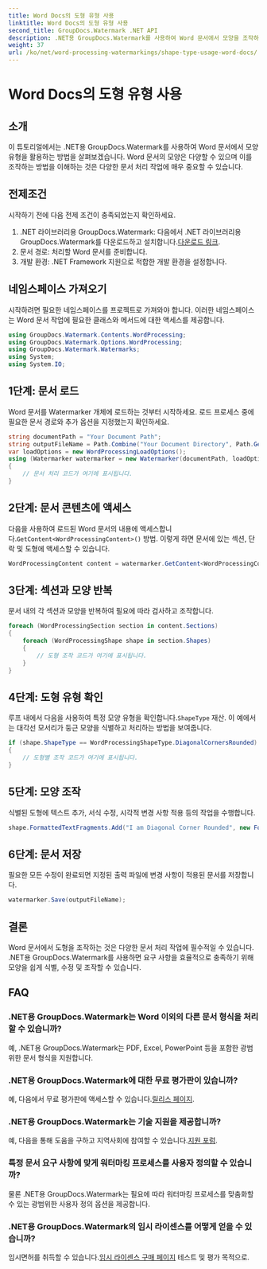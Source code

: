 ```yaml
---
title: Word Docs의 도형 유형 사용
linktitle: Word Docs의 도형 유형 사용
second_title: GroupDocs.Watermark .NET API
description: .NET용 GroupDocs.Watermark를 사용하여 Word 문서에서 모양을 조작하는 방법을 알아보세요. 이 튜토리얼은 효율적인 문서 처리를 위한 지침을 제공합니다.
weight: 37
url: /ko/net/word-processing-watermarkings/shape-type-usage-word-docs/
---
```


# Word Docs의 도형 유형 사용

## 소개
이 튜토리얼에서는 .NET용 GroupDocs.Watermark를 사용하여 Word 문서에서 모양 유형을 활용하는 방법을 살펴보겠습니다. Word 문서의 모양은 다양할 수 있으며 이를 조작하는 방법을 이해하는 것은 다양한 문서 처리 작업에 매우 중요할 수 있습니다.
## 전제조건
시작하기 전에 다음 전제 조건이 충족되었는지 확인하세요.
1.  .NET 라이브러리용 GroupDocs.Watermark: 다음에서 .NET 라이브러리용 GroupDocs.Watermark를 다운로드하고 설치합니다.[다운로드 링크](https://releases.groupdocs.com/Watermark/net/).
2. 문서 경로: 처리할 Word 문서를 준비합니다.
3. 개발 환경: .NET Framework 지원으로 적합한 개발 환경을 설정합니다.

## 네임스페이스 가져오기
시작하려면 필요한 네임스페이스를 프로젝트로 가져와야 합니다. 이러한 네임스페이스는 Word 문서 작업에 필요한 클래스와 메서드에 대한 액세스를 제공합니다.
```csharp
using GroupDocs.Watermark.Contents.WordProcessing;
using GroupDocs.Watermark.Options.WordProcessing;
using GroupDocs.Watermark.Watermarks;
using System;
using System.IO;
```
## 1단계: 문서 로드
Word 문서를 Watermarker 개체에 로드하는 것부터 시작하세요. 로드 프로세스 중에 필요한 문서 경로와 추가 옵션을 지정했는지 확인하세요.
```csharp
string documentPath = "Your Document Path";
string outputFileName = Path.Combine("Your Document Directory", Path.GetFileName(documentPath));
var loadOptions = new WordProcessingLoadOptions();
using (Watermarker watermarker = new Watermarker(documentPath, loadOptions))
{
    // 문서 처리 코드가 여기에 표시됩니다.
}
```
## 2단계: 문서 콘텐츠에 액세스
 다음을 사용하여 로드된 Word 문서의 내용에 액세스합니다.`GetContent<WordProcessingContent>()` 방법. 이렇게 하면 문서에 있는 섹션, 단락 및 도형에 액세스할 수 있습니다.
```csharp
WordProcessingContent content = watermarker.GetContent<WordProcessingContent>();
```
## 3단계: 섹션과 모양 반복
문서 내의 각 섹션과 모양을 반복하여 필요에 따라 검사하고 조작합니다.
```csharp
foreach (WordProcessingSection section in content.Sections)
{
    foreach (WordProcessingShape shape in section.Shapes)
    {
        // 도형 조작 코드가 여기에 표시됩니다.
    }
}
```
## 4단계: 도형 유형 확인
루프 내에서 다음을 사용하여 특정 모양 유형을 확인합니다.`ShapeType` 재산. 이 예에서는 대각선 모서리가 둥근 모양을 식별하고 처리하는 방법을 보여줍니다.
```csharp
if (shape.ShapeType == WordProcessingShapeType.DiagonalCornersRounded)
{
    // 도형별 조작 코드가 여기에 표시됩니다.
}
```
## 5단계: 모양 조작
식별된 도형에 텍스트 추가, 서식 수정, 시각적 변경 사항 적용 등의 작업을 수행합니다.
```csharp
shape.FormattedTextFragments.Add("I am Diagonal Corner Rounded", new Font("Calibri", 8, FontStyle.Bold), Color.Red, Color.Aqua);
```
## 6단계: 문서 저장
필요한 모든 수정이 완료되면 지정된 출력 파일에 변경 사항이 적용된 문서를 저장합니다.
```csharp
watermarker.Save(outputFileName);
```

## 결론
Word 문서에서 도형을 조작하는 것은 다양한 문서 처리 작업에 필수적일 수 있습니다. .NET용 GroupDocs.Watermark를 사용하면 요구 사항을 효율적으로 충족하기 위해 모양을 쉽게 식별, 수정 및 조작할 수 있습니다.
## FAQ
### .NET용 GroupDocs.Watermark는 Word 이외의 다른 문서 형식을 처리할 수 있습니까?
예, .NET용 GroupDocs.Watermark는 PDF, Excel, PowerPoint 등을 포함한 광범위한 문서 형식을 지원합니다.
### .NET용 GroupDocs.Watermark에 대한 무료 평가판이 있습니까?
 예, 다음에서 무료 평가판에 액세스할 수 있습니다.[릴리스 페이지](https://releases.groupdocs.com/).
### .NET용 GroupDocs.Watermark는 기술 지원을 제공합니까?
 예, 다음을 통해 도움을 구하고 지역사회에 참여할 수 있습니다.[지원 포럼](https://forum.groupdocs.com/c/watermark/19).
### 특정 문서 요구 사항에 맞게 워터마킹 프로세스를 사용자 정의할 수 있습니까?
물론 .NET용 GroupDocs.Watermark는 필요에 따라 워터마킹 프로세스를 맞춤화할 수 있는 광범위한 사용자 정의 옵션을 제공합니다.
### .NET용 GroupDocs.Watermark의 임시 라이센스를 어떻게 얻을 수 있습니까?
 임시면허를 취득할 수 있습니다.[임시 라이센스 구매 페이지](https://purchase.groupdocs.com/temporary-license/) 테스트 및 평가 목적으로.